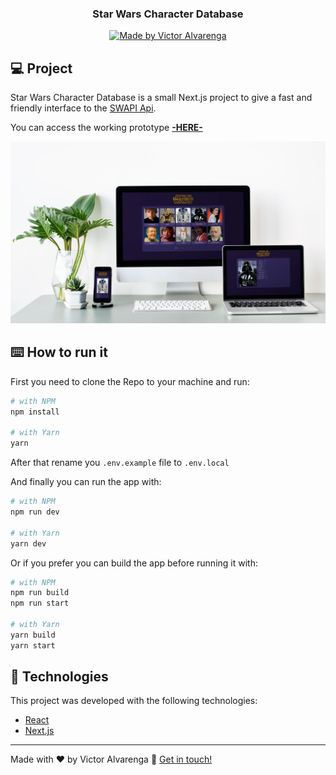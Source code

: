 <h3 align="center">
  Star Wars Character Database
</h3>

<p align="center">
  <a href="https://victoralvarenga.com">
    <img alt="Made by Victor Alvarenga" src="https://img.shields.io/badge/made%20by-Victor Alvarenga-%23134F84">
  </a>
</p>

## :computer: Project

Star Wars Character Database is a small Next.js project to give a fast and friendly interface to the [SWAPI Api](https://swapi.dev/).

You can access the working prototype [**-HERE-**](starwars-db-6t095ddge.vercel.app)

<img alt="Star Wars Data" src="./readme-img.jpg"/>

## :keyboard: How to run it

First you need to clone the Repo to your machine and run:

```bash
# with NPM
npm install

# with Yarn
yarn
```

After that rename you `.env.example` file to `.env.local`

And finally you can run the app with:

```bash
# with NPM
npm run dev

# with Yarn
yarn dev
```

Or if you prefer you can build the app before running it with:

```bash
# with NPM
npm run build
npm run start

# with Yarn
yarn build
yarn start
```

## :rocket: Technologies

This project was developed with the following technologies:

- [React](https://reactjs.org)
- [Next.js](https://nextjs.org/)

---

Made with ♥ by Victor Alvarenga :wave: [Get in touch!](https://www.linkedin.com/in/victoralvarenga/)
